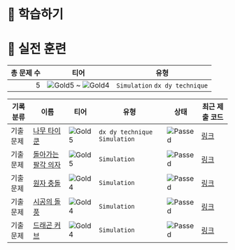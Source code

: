 # 📖 학습하기

# 🥇 실전 훈련
|총 문제 수|티어|유형|
|---:|---|---|
|5|![Gold5][g5] ~ ![Gold4][g4]|`Simulation` `dx dy technique`|

|기록분류|이름|티어|유형|상태|최근 제출 코드|
|---|---|---|---|---|---|
|기출문제|[나무 타이쿤](https://www.codetree.ai/training-field/frequent-problems/problems/tree-tycoon)|![Gold5][g5]|`dx dy technique` `Simulation`|![Passed][passed]|[링크](https://github.com/oh183/codetree-TILs/blob/main/240722/%EB%82%98%EB%AC%B4%20%ED%83%80%EC%9D%B4%EC%BF%A4/tree-tycoon.py)|
|기출문제|[돌아가는 팔각 의자](https://www.codetree.ai/training-field/frequent-problems/problems/rounding-eight-angle)|![Gold5][g5]|`Simulation`|![Passed][passed]|[링크](https://github.com/oh183/codetree-TILs/blob/main/240722/%EB%8F%8C%EC%95%84%EA%B0%80%EB%8A%94%20%ED%8C%94%EA%B0%81%20%EC%9D%98%EC%9E%90/rounding-eight-angle.py)|
|기출문제|[원자 충돌](https://www.codetree.ai/training-field/frequent-problems/problems/atom-collision)|![Gold4][g4]|`Simulation`|![Passed][passed]|[링크](https://github.com/oh183/codetree-TILs/blob/main/240722/%EC%9B%90%EC%9E%90%20%EC%B6%A9%EB%8F%8C/atom-collision.py)|
|기출문제|[시공의 돌풍](https://www.codetree.ai/training-field/frequent-problems/problems/heros-of-storm)|![Gold4][g4]|`Simulation`|![Passed][passed]|[링크](https://github.com/oh183/codetree-TILs/blob/main/240722/%EC%8B%9C%EA%B3%B5%EC%9D%98%20%EB%8F%8C%ED%92%8D/heros-of-storm.py)|
|기출문제|[드래곤 커브](https://www.codetree.ai/training-field/frequent-problems/problems/dragon-curve)|![Gold4][g4]|`Simulation`|![Passed][passed]|[링크](https://github.com/oh183/codetree-TILs/blob/main/240722/%EB%93%9C%EB%9E%98%EA%B3%A4%20%EC%BB%A4%EB%B8%8C/dragon-curve.py)|










[b5]: https://img.shields.io/badge/Bronze_5-%235D3E31.svg
[b4]: https://img.shields.io/badge/Bronze_4-%235D3E31.svg
[b3]: https://img.shields.io/badge/Bronze_3-%235D3E31.svg
[b2]: https://img.shields.io/badge/Bronze_2-%235D3E31.svg
[b1]: https://img.shields.io/badge/Bronze_1-%235D3E31.svg
[s5]: https://img.shields.io/badge/Silver_5-%23394960.svg
[s4]: https://img.shields.io/badge/Silver_4-%23394960.svg
[s3]: https://img.shields.io/badge/Silver_3-%23394960.svg
[s2]: https://img.shields.io/badge/Silver_2-%23394960.svg
[s1]: https://img.shields.io/badge/Silver_1-%23394960.svg
[g5]: https://img.shields.io/badge/Gold_5-%23FFC433.svg
[g4]: https://img.shields.io/badge/Gold_4-%23FFC433.svg
[g3]: https://img.shields.io/badge/Gold_3-%23FFC433.svg
[g2]: https://img.shields.io/badge/Gold_2-%23FFC433.svg
[g1]: https://img.shields.io/badge/Gold_1-%23FFC433.svg
[p5]: https://img.shields.io/badge/Platinum_5-%2376DDD8.svg
[p4]: https://img.shields.io/badge/Platinum_4-%2376DDD8.svg
[p3]: https://img.shields.io/badge/Platinum_3-%2376DDD8.svg
[p2]: https://img.shields.io/badge/Platinum_2-%2376DDD8.svg
[p1]: https://img.shields.io/badge/Platinum_1-%2376DDD8.svg
[passed]: https://img.shields.io/badge/Passed-%23009D27.svg
[failed]: https://img.shields.io/badge/Failed-%23D24D57.svg
[easy]: https://img.shields.io/badge/쉬움-%235cb85c.svg?for-the-badge
[medium]: https://img.shields.io/badge/보통-%23FFC433.svg?for-the-badge
[hard]: https://img.shields.io/badge/어려움-%23D24D57.svg?for-the-badge